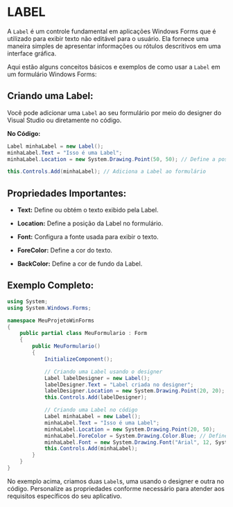 # LABEL
A `Label` é um controle fundamental em aplicações Windows Forms que é utilizado para exibir texto não editável para o usuário. Ela fornece uma maneira simples de apresentar informações ou rótulos descritivos em uma interface gráfica.

Aqui estão alguns conceitos básicos e exemplos de como usar a `Label` em um formulário Windows Forms:

## Criando uma Label:
Você pode adicionar uma `Label` ao seu formulário por meio do designer do Visual Studio ou diretamente no código.

**No Código:**

```csharp
Label minhaLabel = new Label();
minhaLabel.Text = "Isso é uma Label";
minhaLabel.Location = new System.Drawing.Point(50, 50); // Define a posição da Label no formulário

this.Controls.Add(minhaLabel); // Adiciona a Label ao formulário
```

## Propriedades Importantes:
- **Text:** Define ou obtém o texto exibido pela Label.

- **Location:** Define a posição da Label no formulário.

- **Font:** Configura a fonte usada para exibir o texto.

- **ForeColor:** Define a cor do texto.

- **BackColor:** Define a cor de fundo da Label.

## Exemplo Completo:

```csharp
using System;
using System.Windows.Forms;

namespace MeuProjetoWinForms
{
    public partial class MeuFormulario : Form
    {
        public MeuFormulario()
        {
            InitializeComponent();

            // Criando uma Label usando o designer
            Label labelDesigner = new Label();
            labelDesigner.Text = "Label criada no designer";
            labelDesigner.Location = new System.Drawing.Point(20, 20);
            this.Controls.Add(labelDesigner);

            // Criando uma Label no código
            Label minhaLabel = new Label();
            minhaLabel.Text = "Isso é uma Label";
            minhaLabel.Location = new System.Drawing.Point(20, 50);
            minhaLabel.ForeColor = System.Drawing.Color.Blue; // Define a cor do texto
            minhaLabel.Font = new System.Drawing.Font("Arial", 12, System.Drawing.FontStyle.Bold); // Define a fonte
            this.Controls.Add(minhaLabel);
        }
    }
}
```

No exemplo acima, criamos duas `Label`s, uma usando o designer e outra no código. Personalize as propriedades conforme necessário para atender aos requisitos específicos do seu aplicativo.